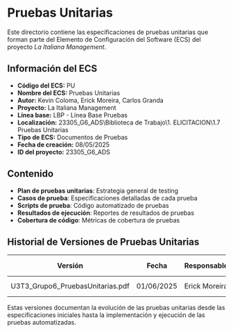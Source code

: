 # Pruebas Unitarias

Este directorio contiene las especificaciones de pruebas unitarias que forman parte del Elemento de Configuración del Software (ECS) del proyecto *La Italiana   Management*.

## Información del ECS

- **Código del ECS:** PU  
- **Nombre del ECS:** Pruebas Unitarias  
- **Autor:** Kevin Coloma, Erick Moreira, Carlos Granda
- **Proyecto:** La Italiana   Management  
- **Línea base:** LBP - Línea Base Pruebas  
- **Localización:** 23305_G6_ADS\Biblioteca de Trabajo\1. ELICITACION\1.7 Pruebas Unitarias  
- **Tipo de ECS:** Documentos de Pruebas  
- **Fecha de creación:** 08/05/2025  
- **ID del proyecto:** 23305_G6_ADS  

## Contenido

- **Plan de pruebas unitarias**: Estrategia general de testing
- **Casos de prueba**: Especificaciones detalladas de cada prueba
- **Scripts de prueba**: Código automatizado de pruebas
- **Resultados de ejecución**: Reportes de resultados de pruebas
- **Cobertura de código**: Métricas de cobertura de pruebas

## Historial de Versiones de Pruebas Unitarias

| Versión | Fecha | Responsable | Aprobado por |
|---------|-------|-------------|--------------|
| U3T3_Grupo6_PruebasUnitarias.pdf | 01/06/2025 |  Erick Moreira | Kevin Coloma |

Estas versiones documentan la evolución de las pruebas unitarias desde las especificaciones iniciales hasta la implementación y ejecución de las pruebas automatizadas.
